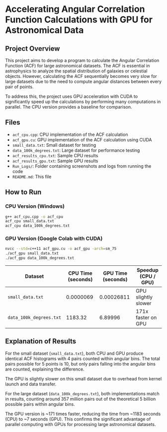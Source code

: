
# Accelerating Angular Correlation Function Calculations with GPU for Astronomical Data

## Project Overview

This project aims to develop a program to calculate the Angular Correlation Function (ACF) for large astronomical datasets. The ACF is essential in astrophysics to analyze the spatial distribution of galaxies or celestial objects. However, calculating the ACF sequentially becomes very slow for large datasets due to the need to compute angular distances between every pair of points.

To address this, the project uses GPU acceleration with CUDA to significantly speed up the calculations by performing many computations in parallel. The CPU version provides a baseline for comparison.

## Files

- `acf_cpu.cpp`: CPU implementation of the ACF calculation  
- `acf_gpu.cu`: GPU implementation of the ACF calculation using CUDA  
- `small_data.txt`: Small dataset for testing  
- `data_100k_degrees.txt`: Large dataset for performance testing  
- `acf_results_cpu.txt`: Sample CPU results  
- `acf_results_gpu.txt`: Sample GPU results  
- `Run_Logs/`: Folder containing screenshots and logs from running the code  
- `README.md`: This file

## How to Run

### CPU Version (Windows)
```bash
g++ acf_cpu.cpp -o acf_cpu
acf_cpu small_data.txt
acf_cpu data_100k_degrees.txt
```

### GPU Version (Google Colab with CUDA)
```bash
nvcc --std=c++11 acf_gpu.cu -o acf_gpu -arch=sm_75
./acf_gpu small_data.txt
./acf_gpu data_100k_degrees.txt
```
| Dataset                 | CPU Time (seconds) | GPU Time (seconds) | Speedup (CPU / GPU)   |
| ----------------------- | ------------------ | ------------------ | --------------------- |
| `small_data.txt`        | 0.0000069          | 0.00026811         | GPU slightly slower   |
| `data_100k_degrees.txt` | 1183.32            | 6.89996            | 171x faster on GPU    |

## Explanation of Results

For the small dataset (`small_data.txt`), both CPU and GPU produce identical ACF histograms with 4 pairs counted within angular bins. The total pairs possible for 5 points is 10, but only pairs falling into the angular bins are counted, explaining the difference.

The GPU is slightly slower on this small dataset due to overhead from kernel launch and data transfer.

For the large dataset (`data_100k_degrees.txt`), both implementations match in results, counting around 357 million pairs out of the theoretical 5 billion possible pairs within angular bins.

The GPU version is ~171 times faster, reducing the time from ~1183 seconds (CPU) to ~7 seconds (GPU). This confirms the significant advantage of parallel computing with GPUs for processing large astronomical datasets.
